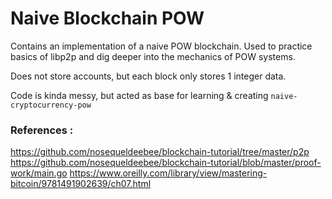 # Naive Blockchain POW

Contains an implementation of a naive POW blockchain. Used to practice basics of libp2p and dig deeper into the mechanics of POW systems.

Does not store accounts, but each block only stores 1 integer data.

Code is kinda messy, but acted as base for learning & creating `naive-cryptocurrency-pow`


### References :
https://github.com/nosequeldeebee/blockchain-tutorial/tree/master/p2p
https://github.com/nosequeldeebee/blockchain-tutorial/blob/master/proof-work/main.go
https://www.oreilly.com/library/view/mastering-bitcoin/9781491902639/ch07.html
